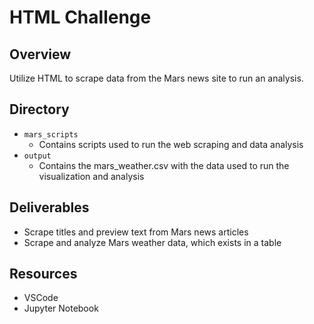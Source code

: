# HTML Challenge

## Overview
Utilize HTML to scrape data from the Mars news site to run an analysis. 

## Directory
- `mars_scripts` 
    - Contains scripts used to run the web scraping and data analysis
- `output`
    - Contains the mars_weather.csv with the data used to run the visualization and analysis

## Deliverables
- Scrape titles and preview text from Mars news articles
- Scrape and analyze Mars weather data, which exists in a table

## Resources
- VSCode
- Jupyter Notebook
